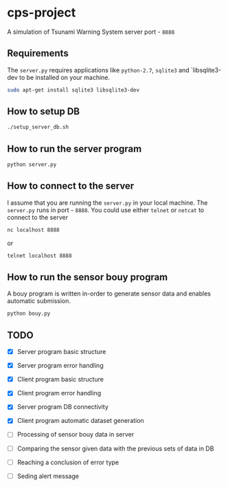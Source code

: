 cps-project
===========

A simulation of Tsunami Warning System
server port - `8888`

## Requirements
The `server.py` requires applications like  `python-2.7`, `sqlite3` 
and  `libsqlite3-dev to be installed on your machine.
```bash
sudo apt-get install sqlite3 libsqlite3-dev
```

## How to setup DB
```bash
./setup_server_db.sh
```

## How to run the server program
```bash
python server.py
```

## How to connect to the server
I assume that you are running the `server.py` in your local machine.
The `server.py` runs in port - `8888`. You could use either `telnet`
or `netcat` to connect to the server
```bash
nc localhost 8888
```
or
```bash
telnet localhost 8888
```

## How to run the sensor bouy program
A bouy program is written in-order to generate sensor data and enables
automatic submission.
```bash
python bouy.py
```

## TODO
- [x] Server program basic structure
- [x] Server program error handling
- [x] Client program basic structure
- [x] Client program error handling
- [x] Server program DB connectivity
- [x] Client program automatic dataset generation
- [ ] Processing of sensor bouy data in server
- [ ] Comparing the sensor given data with the previous sets of data in DB
- [ ] Reaching a conclusion of error type
- [ ] Seding alert message


